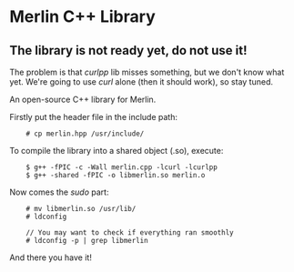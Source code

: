 # Merlin C++ Library

## The library is not ready yet, do not use it! 
The problem is that *curlpp* lib misses something, but we don't know what yet. We're going to use *curl* alone (then it should work), so stay tuned.

An open-source C++ library for Merlin.

Firstly put the header file in the include path:
```
    # cp merlin.hpp /usr/include/
```

To compile the library into a shared object (.so), execute:
```
    $ g++ -fPIC -c -Wall merlin.cpp -lcurl -lcurlpp
    $ g++ -shared -fPIC -o libmerlin.so merlin.o
```

Now comes the *sudo* part:
```
    # mv libmerlin.so /usr/lib/
    # ldconfig

    // You may want to check if everything ran smoothly
    # ldconfig -p | grep libmerlin
```

And there you have it!
